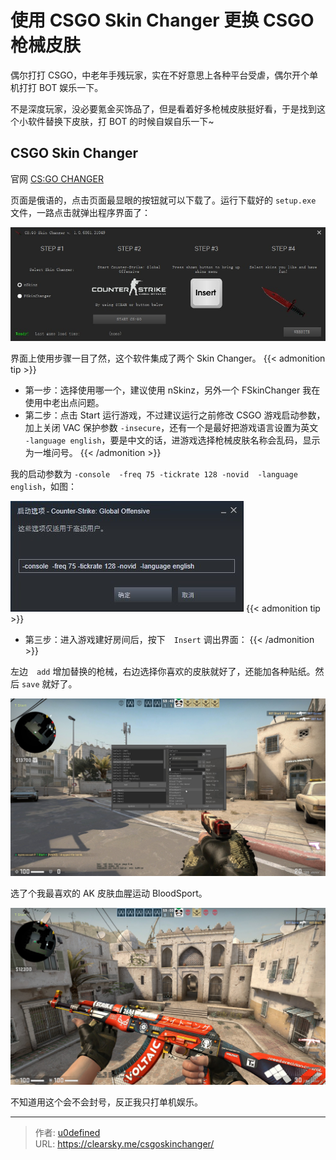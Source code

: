 # 使用 CSGO Skin Changer 更换 CSGO 枪械皮肤


偶尔打打 CSGO，中老年手残玩家，实在不好意思上各种平台受虐，偶尔开个单机打打 BOT 娱乐一下。

不是深度玩家，没必要氪金买饰品了，但是看着好多枪械皮肤挺好看，于是找到这个小软件替换下皮肤，打 BOT 的时候自娱自乐一下~

##  CSGO Skin Changer

官网 [CS:GO CHANGER](http://cs-changer.ru/#)

页面是俄语的，点击页面最显眼的按钮就可以下载了。运行下载好的 `setup.exe` 文件，一路点击就弹出程序界面了：

![CSGO Skin Changer](skin-changer.jpg "CSGO Skin Changer")

界面上使用步骤一目了然，这个软件集成了两个 Skin Changer。
{{< admonition tip >}}
- 第一步：选择使用哪一个，建议使用 nSkinz，另外一个 FSkinChanger 我在使用中老出点问题。
- 第二步：点击 Start 运行游戏，不过建议运行之前修改 CSGO 游戏启动参数，加上关闭 VAC 保护参数 `-insecure`，还有一个是最好把游戏语言设置为英文　`-language english`，要是中文的话，进游戏选择枪械皮肤名称会乱码，显示为一堆问号。
{{< /admonition >}}

我的启动参数为 `-console  -freq 75 -tickrate 128 -novid  -language english`，如图：

![CS:GO 启动选项](csgo.jpg "CS:GO 启动选项")
{{< admonition tip >}}
- 第三步：进入游戏建好房间后，按下　`Insert` 调出界面：
{{< /admonition >}}

左边　`add` 增加替换的枪械，右边选择你喜欢的皮肤就好了，还能加各种贴纸。然后 `save` 就好了。

![CSGO Skin Changer 界面](skinchanger.jpg "CSGO Skin Changer 界面")

选了个我最喜欢的 AK 皮肤血腥运动 BloodSport。

![AK - BloodSport](ak47.jpg "AK - BloodSport")

不知道用这个会不会封号，反正我只打单机娱乐。

---

> 作者: [u0defined](http://clearsky.me/)  
> URL: https://clearsky.me/csgoskinchanger/  

